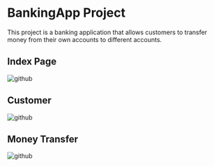 # BankingApp Project

This project is a banking application that allows customers to transfer money from their own accounts to different accounts.

## Index Page
![github](cm1.png)

## Customer
![github](cm2.png)

## Money Transfer
![github](cm3.png)

